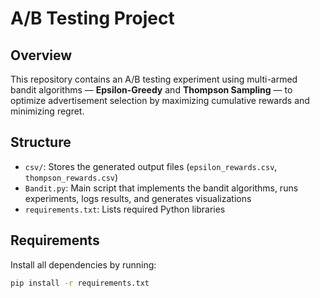 # A/B Testing Project

## Overview

This repository contains an A/B testing experiment using multi-armed bandit algorithms — **Epsilon-Greedy** and **Thompson Sampling** — to optimize advertisement selection by maximizing cumulative rewards and minimizing regret.

## Structure

- `csv/`: Stores the generated output files (`epsilon_rewards.csv`, `thompson_rewards.csv`)
- `Bandit.py`: Main script that implements the bandit algorithms, runs experiments, logs results, and generates visualizations
- `requirements.txt`: Lists required Python libraries

## Requirements

Install all dependencies by running:

```bash
pip install -r requirements.txt


